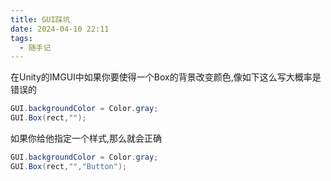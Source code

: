 ```yaml
---
title: GUI踩坑
date: 2024-04-10 22:11
tags:
  - 随手记
---
```

在Unity的IMGUI中如果你要使得一个Box的背景改变颜色,像如下这么写大概率是错误的

```csharp
GUI.backgroundColor = Color.gray;  
GUI.Box(rect,"");
```

如果你给他指定一个样式,那么就会正确

```csharp
GUI.backgroundColor = Color.gray;  
GUI.Box(rect,"","Button");
```